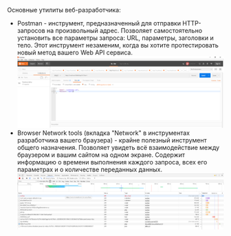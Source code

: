 Основные утилиты веб-разработчика:

* Postman - инструмент, предназначенный для отправки HTTP-запросов на произвольный адрес. Позволяет самостоятельно установить все параметры запроса: URL, параметры, заголовки и тело. Этот инструмент незаменим, когда вы хотите протестировать новый метод вашего Web API сервиса.![](/assets/postman.png)
* Browser Network tools \(вкладка "Network" в инструментах разработчика вашего браузера\) - крайне полезный инструмент общего назначения. Позволяет увидеть всё взаимодействие между браузером и вашим сайтом на одном экране. Содержит информацию о времени выполнения каждого запроса, всех его параметрах и о количестве переданных данных.![](/assets/browser_network_tools.png)



